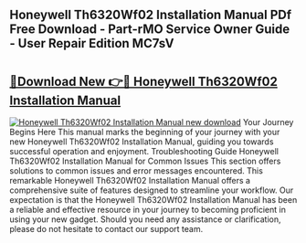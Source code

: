 ## Honeywell Th6320Wf02 Installation Manual PDf Free Download - Part-rMO Service Owner Guide - User Repair Edition MC7sV

# <h2><a href="http://bc34578.oget.top/?id=Honeywell+Th6320Wf02+Installation+Manual">🔗Download New 👉🔴 Honeywell Th6320Wf02 Installation Manual</a></h2>

[![Honeywell Th6320Wf02 Installation Manual new download](https://i.imgur.com/5g1atiW.png)](http://bc34578.oget.top/?id=Honeywell+Th6320Wf02+Installation+Manual)
Your Journey Begins Here This manual marks the beginning of your journey with your new Honeywell Th6320Wf02 Installation Manual, guiding you towards successful operation and enjoyment. Troubleshooting Guide Honeywell Th6320Wf02 Installation Manual for Common Issues This section offers solutions to common issues and error messages encountered. This remarkable Honeywell Th6320Wf02 Installation Manual offers a comprehensive suite of features designed to streamline your workflow. Our expectation is that the Honeywell Th6320Wf02 Installation Manual has been a reliable and effective resource in your journey to becoming proficient in using your new gadget. Should you need any assistance or clarification, please do not hesitate to contact our support team.
